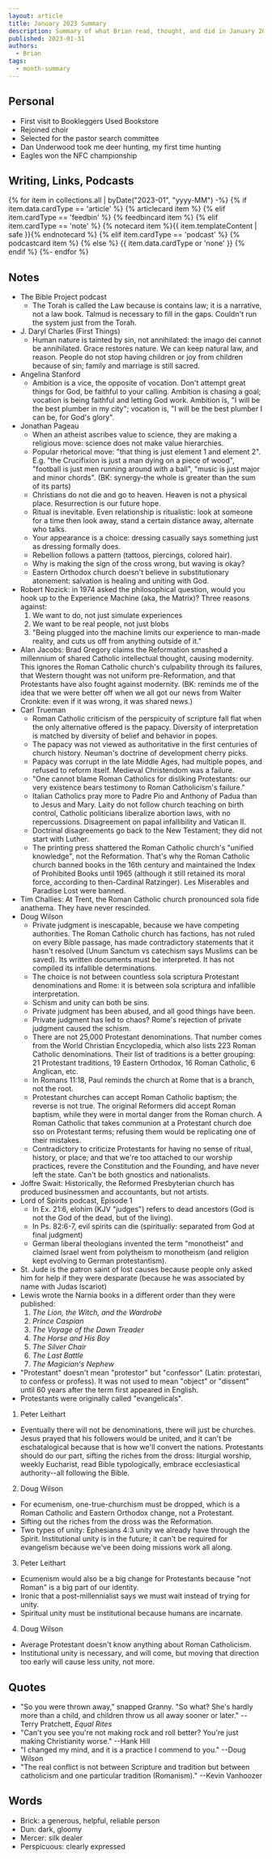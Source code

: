 ```yaml
---
layout: article
title: January 2023 Summary
description: Summary of what Brian read, thought, and did in January 2023
published: 2023-01-31
authors:
  - Brian
tags:
  - month-summary
---
```


## Personal
- First visit to Bookleggers Used Bookstore
- Rejoined choir
- Selected for the pastor search committee
- Dan Underwood took me deer hunting, my first time hunting
- Eagles won the NFC championship

## Writing, Links, Podcasts

<div class="stack cards">
{% for item in collections.all | byDate("2023-01", "yyyy-MM") -%}
  {% if item.data.cardType == 'article' %}
  {% articlecard item %}
  {% elif item.cardType == 'feedbin' %}
  {% feedbincard item %}
  {% elif item.cardType == 'note' %}
  {% notecard item %}{{ item.templateContent | safe }}{% endnotecard %}
  {% elif item.cardType == 'podcast' %}
  {% podcastcard item %}
  {% else %}
  {{ item.data.cardType or 'none' }}
  {% endif %}
{%- endfor %}
</div>

## Notes
- The Bible Project podcast
  - The Torah is called the Law because is contains law; it is a narrative, not a law book. Talmud is necessary to fill in the gaps. Couldn't run the system just from the Torah.
- J. Daryl Charles (First Things)
  - Human nature is tainted by sin, not annihilated: the imago dei cannot be annihilated. Grace restores nature. We can keep natural law, and reason. People do not stop having children or joy from children because of sin; family and marriage is still sacred.
- Angelina Stanford
  - Ambition is a vice, the opposite of vocation. Don't attempt great things for God, be faithful to your calling. Ambition is chasing a goal; vocation is being faithful and letting God work. Ambition is, "I will be the best plumber in my city"; vocation is, "I will be the best plumber I can be, for God's glory".
- Jonathan Pageau
  - When an atheist ascribes value to science, they are making a religious move: science does not make value hierarchies.
  - Popular rhetorical move: "that thing is just element 1 and element 2". E.g. "the Crucifixion is just a man dying on a piece of wood", "football is just men running around with a ball", "music is just major and minor chords". (BK: synergy-the whole is greater than the sum of its parts)
  - Christians do not die and go to heaven. Heaven is not a physical place. Resurrection is our future hope.
  - Ritual is inevitable. Even relationship is ritualistic: look at someone for a time then look away, stand a certain distance away, alternate who talks.
  - Your appearance is a choice: dressing casually says something just as dressing formally does.
  - Rebellion follows a pattern (tattoos, piercings, colored hair).
  - Why is making the sign of the cross wrong, but waving is okay?
  - Eastern Orthodox church doesn't believe in substitutionary atonement: salvation is healing and uniting with God.
- Robert Nozick: in 1974 asked the philosophical question, would you hook up to the Experience Machine (aka, the Matrix)? Three reasons against:
  1. We want to do, not just simulate experiences
  2. We want to be real people, not just blobs
  3. "Being plugged into the machine limits our experience to man-made reality, and cuts us off from anything outside of it."
- Alan Jacobs: Brad Gregory claims the Reformation smashed a millennium of shared Catholic intellectual thought, causing modernity. This ignores the Roman Catholic church's culpability through its failures, that Western thought was not uniform pre-Reformation, and that Protestants have also fought against modernity. (BK: reminds me of the idea that we were better off when we all got our news from Walter Cronkite: even if it was wrong, it was shared news.)
- Carl Trueman
  - Roman Catholic criticism of the perspicuity of scripture fall flat when the only alternative offered is the papacy. Diversity of interpretation is matched by diversity of belief and behavior in popes.
  - The papacy was not viewed as authoritative in the first centuries of church history. Neuman's doctrine of development cherry picks.
  - Papacy was corrupt in the late Middle Ages, had multiple popes, and refused to reform itself. Medieval Christendom was a failure.
  - "One cannot blame Roman Catholics for disliking Protestants: our very existence bears testimony to Roman Catholicism's failure."
  - Italian Catholics pray more to Padre Pio and Anthony of Padua than to Jesus and Mary. Laity do not follow church teaching on birth control, Catholic politicians liberalize abortion laws, with no repercussions. Disagreement on papal infallibility and Vatican II.
  - Doctrinal disagreements go back to the New Testament; they did not start with Luther.
  - The printing press shattered the Roman Catholic church's "unified knowledge", not the Reformation. That's why the Roman Catholic church banned books in the 16th century and maintained the Index of Prohibited Books until 1965 (although it still retained its moral force, according to then-Cardinal Ratzinger). Les Miserables and Paradise Lost were banned.
- Tim Challies: At Trent, the Roman Catholic church pronounced sola fide anathema. They have never rescinded.
- Doug Wilson
  - Private judgment is inescapable, because we have competing authorities. The Roman Catholic church has factions, has not ruled on every Bible passage, has made contradictory statements that it hasn't resolved (Unum Sanctum vs catechism says Muslims can be saved). Its written documents must be interpreted. It has not compiled its infallible determinations.
  - The choice is not between countless sola scriptura Protestant denominations and Rome: it is between sola scriptura and infallible interpretation.
  - Schism and unity can both be sins.
  - Private judgment has been abused, and all good things have been.
  - Private judgment has led to chaos? Rome's rejection of private judgment caused the schism.
  - There are not 25,000 Protestant denominations. That number comes from the World Christian Encyclopedia, which also lists 223 Roman Catholic denominations. Their list of traditions is a better grouping: 21 Protestant traditions, 19 Eastern Orthodox, 16 Roman Catholic, 6 Anglican, etc.
  - In Romans 11:18, Paul reminds the church at Rome that is a branch, not the root.
  - Protestant churches can accept Roman Catholic baptism; the reverse is not true. The original Reformers did accept Roman baptism, while they were in mortal danger from the Roman church. A Roman Catholic that takes communion at a Protestant church doe sso on Protestant terms; refusing them would be replicating one of their mistakes.
  - Contradictory to criticize Protestants for having no sense of ritual, history, or place; and that we're too attached to our worship practices, revere the Constitution and the Founding, and have never left the state. Can't be both gnostics and nationalists.
- Joffre Swait: Historically, the Reformed Presbyterian church has produced businessmen and accountants, but not artists.
- Lord of Spirits podcast, Episode 1
  - In Ex. 21:6, elohim (KJV "judges") refers to dead ancestors (God is not the God of the dead, but of the living).
  - In Ps. 82:6-7, evil spirits can die (spiritually: separated from God at final judgment)
  - German liberal theologians invented the term "monotheist" and claimed Israel went from polytheism to monotheism (and religion kept evolving to German protestantism).
- St. Jude is the patron saint of lost causes because people only asked him for help if they were desparate (because he was associated by name with Judas Iscariot)
- Lewis wrote the Narnia books in a different order than they were published:
  1. *The Lion, the Witch, and the Wardrobe*
  2. *Prince Caspian*
  3. *The Voyage of the Dawn Treader*
  4. *The Horse and His Boy*
  5. *The Silver Chair*
  6. *The Last Battle*
  7. *The Magician's Nephew*
- "Protestant" doesn't mean "protestor" but "confessor" (Latin: protestari, to confess or profess). It was not used to mean "object" or "dissent" until 60 years after the term first appeared in English. 
- Protestants were originally called "evangelicals". 
1. Peter Leithart
  - Eventually there will not be denominations, there will just be churches. Jesus prayed that his followers would be united, and it can't be eschatalogical because that is how we'll convert the nations. Protestants should do our part, sifting the riches from the dross: liturgial worship, weekly Eucharist, read Bible typologically, embrace ecclesiastical authority--all following the Bible.
2. Doug Wilson
  - For ecumenism, one-true-churchism must be dropped, which is a Roman Catholic and Eastern Orthodox change, not a Protestant.
  - Sifting out the riches from the dross was the Reformation.
  - Two types of unity: Ephesians 4:3 unity we already have through the Spirit. Institutional unity is in the future; it can't be required for evangelism because we've been doing missions work all along.
3. Peter Leithart
  - Ecumenism would also be a big change for Protestants because "not Roman" is a big part of our identity. 
  - Ironic that a post-millennialist says we must wait instead of trying for unity. 
  - Spiritual unity must be institutional because humans are incarnate.
4. Doug Wilson
  - Average Protestant doesn't know anything about Roman Catholicism.
  - Institutional unity is necessary, and will come, but moving that direction too early will cause less unity, not more.

## Quotes
- "So you were thrown away," snapped Granny. "So what? She's hardly more than a child, and children throw us all away sooner or later." --Terry Pratchett, *Equal Rites*
- "Can't you see you're not making rock and roll better? You're just making Christianity worse." --Hank Hill
- "I changed my mind, and it is a practice I commend to you." --Doug Wilson
- "The real conflict is not between Scripture and tradition but between catholicism and one particular tradition (Romanism)." --Kevin Vanhoozer

## Words
- Brick: a generous, helpful, reliable person
- Dun: dark, gloomy
- Mercer: silk dealer
- Perspicuous: clearly expressed